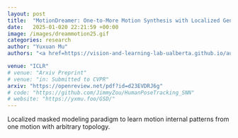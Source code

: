 ```yaml
---
layout: post
title:  "MotionDreamer: One-to-More Motion Synthesis with Localized Generative Masked Transformer"
date:   2025-01-020 22:21:59 +00:00
image: /images/dreammotion25.gif
categories: research
author: "Yuxuan Mu"
authors: "<a href=https://vision-and-learning-lab-ualberta.github.io/author/yilin-wang/>Yilin Wang</a>, <a href=https://ericguo5513.github.io>Chuan Guo</a>, <strong>Yuxuan Mu</strong>, <a href=https://gohar-malik.github.io/>Muhammad Gohar Javed</a>, <a href=https://sites.google.com/site/xinxinzuohome/home>Xinxin Zuo</a>, <a href=https://www.ece.ualberta.ca/~lcheng5/>Li Cheng</a>, <a href=https://www.ece.ualberta.ca/~hai1/>Hai Jiang</a>, Juwei Lu"

venue: "ICLR"
# venue: "Arxiv Preprint"
# venue: "in: Submitted to CVPR"
arxiv: "https://openreview.net/pdf?id=d23EVDRJ6g"
# code: "https://github.com/JimmyZou/HumanPoseTracking_SNN"
# website: "https://yxmu.foo/GSD/"
---
```

Localized masked modeling paradigm to learn motion
internal patterns from one motion with arbitrary topology.